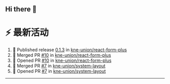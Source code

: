 ## Hi there 👋

<!--

**Here are some ideas to get you started:**

🙋‍♀️ A short introduction - what is your organization all about?
🌈 Contribution guidelines - how can the community get involved?
👩‍💻 Useful resources - where can the community find your docs? Is there anything else the community should know?
🍿 Fun facts - what does your team eat for breakfast?
🧙 Remember, you can do mighty things with the power of [Markdown](https://docs.github.com/github/writing-on-github/getting-started-with-writing-and-formatting-on-github/basic-writing-and-formatting-syntax)
-->


# ⚡ 最新活动

<!--START_SECTION:activity-->
1. 🚀 Published release [0.1.3](https://github.com/kne-union/react-form-plus/releases/tag/0.1.3) in [kne-union/react-form-plus](https://github.com/kne-union/react-form-plus)
2. 🎉 Merged PR [#10](https://github.com/kne-union/react-form-plus/pull/10) in [kne-union/react-form-plus](https://github.com/kne-union/react-form-plus)
3. 💪 Opened PR [#10](https://github.com/kne-union/react-form-plus/pull/10) in [kne-union/react-form-plus](https://github.com/kne-union/react-form-plus)
4. 🎉 Merged PR [#7](https://github.com/kne-union/system-layout/pull/7) in [kne-union/system-layout](https://github.com/kne-union/system-layout)
5. 💪 Opened PR [#7](https://github.com/kne-union/system-layout/pull/7) in [kne-union/system-layout](https://github.com/kne-union/system-layout)
<!--END_SECTION:activity-->

---

